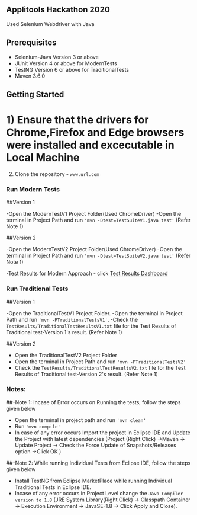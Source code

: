## Applitools Hackathon 2020

Used Selenium Webdriver with Java

## Prerequisites

- Selenium-Java Version 3 or above
- JUnit Version 4 or above for ModernTests
- TestNG Version 6 or above for TraditionalTests
- Maven 3.6.0


## Getting Started

# 1) Ensure that the drivers for Chrome,Firefox and Edge browsers were installed and excecutable  in Local Machine
  2) Clone the repository - `www.url.com`

### Run Modern Tests

##Version 1

-Open the ModernTestV1 Project Folder(Used ChromeDriver)
-Open the terminal in  Project Path and run `'mvn -Dtest=TestSuiteV1.java test'`
    (Refer Note 1)


##Version 2

-Open the ModernTestV2 Project Folder(Used ChromeDriver)
-Open the terminal in Project Path and run `'mvn -Dtest=TestSuiteV2.java test'`
     (Refer Note 1)

-Test Results for Modern Approach - click [Test Results Dashboard](www.url2.com)
  

### Run Traditional Tests

##Version 1

-Open the TraditionalTestV1 Project Folder.
-Open the terminal in Project Path and run `'mvn -PTraditionalTestsV1'`.
-Check the `TestResults/TraditionalTestResultsV1.txt` file for the Test Results
 of Traditional test-Version 1's result.
      (Refer Note 1)

##Version 2

- Open the TraditionalTestV2 Project Folder
- Open the terminal in Project Path and run `'mvn -PTraditionalTestsV2'`
- Check the `TestResults/TraditionalTestResultsV2.txt` file for the Test Results
 of Traditional test-Version 2's result.
      (Refer Note 1)
 
### Notes:
	
##-Note 1: Incase of Error occurs on Running the tests, follow the steps given below
  
- Open the terminal in project path and run `'mvn clean'`
- Run `'mvn compile'`
- In case of any error occurs Import the project in Eclipse IDE and Update the Project with latest dependencies
    (Project (Right Click) ->Maven -> Update Project -> Check the Force Update of Snapshots/Releases option ->Click OK )

##-Note 2: While running Individual Tests from Eclipse IDE, follow the steps given below
	
- Install TestNG from Eclipse MarketPlace while running Individual Traditional Tests in Eclipse IDE.
- Incase of any error occurs in Project Level change the `Java Compiler version to 1.8` 
	 (JRE System Library(Right Click) -> Classpath Container -> Execution Environment -> JavaSE-1.8 -> Click Apply and Close).
 

